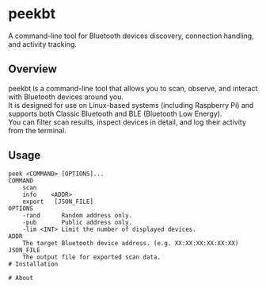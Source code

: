 # peekbt
A command-line tool for Bluetooth devices discovery, connection handling, and activity tracking.

## Overview
peekbt is a command-line tool that allows you to scan, observe, and interact with Bluetooth devices around you.  
It is designed for use on Linux-based systems (including Raspberry Pi) and supports both Classic Bluetooth and BLE (Bluetooth Low Energy).  
You can filter scan results, inspect devices in detail, and log their activity from the terminal.

## Usage
```text
peek <COMMAND> [OPTIONS]...
COMMAND
    scan
    info    <ADDR>
    export   [JSON_FILE]
OPTIONS
    -rand      Random address only.
    -pub       Public address only.
    -lim <INT> Limit the number of displayed devices.
ADDR
    The target Bluetooth device address. (e.g. XX:XX:XX:XX:XX:XX)
JSON_FILE
    The output file for exported scan data.
# Installation

# About
